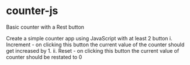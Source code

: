 # counter-js
Basic counter with a Rest button

Create a simple counter app using JavaScript with at least 2 button
i. Increment - on clicking this button the current value of the counter should get increased by 1.
ii. Reset - on clicking this button the current value of counter should be restated to 0